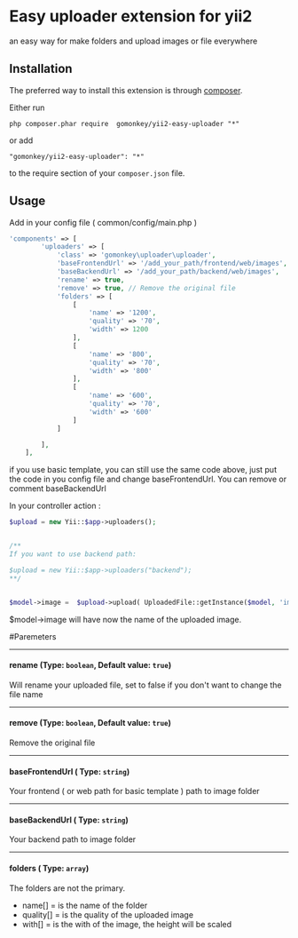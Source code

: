 Easy uploader extension for yii2
================================
an easy way for make folders and upload images or file everywhere 

Installation
------------

The preferred way to install this extension is through [composer](../../../../web/index.phpdownload/).

Either run

```
php composer.phar require  gomonkey/yii2-easy-uploader "*"

```

or add

```
"gomonkey/yii2-easy-uploader": "*"
```

to the require section of your `composer.json` file.


Usage 
-----

Add in your config file 
( common/config/main.php )


```php
'components' => [
        'uploaders' => [
            'class' => 'gomonkey\uploader\uploader',
            'baseFrontendUrl' => '/add_your_path/frontend/web/images',
            'baseBackendUrl' => '/add_your_path/backend/web/images',
            'rename' => true,
            'remove' => true, // Remove the original file
            'folders' => [
                [
                    'name' => '1200',
                    'quality' => '70',
                    'width' => 1200
                ],
                [
                    'name' => '800',
                    'quality' => '70',
                    'width' => '800'
                ],
                [
                    'name' => '600',
                    'quality' => '70',
                    'width' => '600'
                ]
            ]

        ],
    ],
```
if you use basic template, you can still use the same code above, just put the code in you config file and change baseFrontendUrl.
You can remove or comment baseBackendUrl

In your controller action  :

```php
$upload = new Yii::$app->uploaders();


/**
If you want to use backend path:

$upload = new Yii::$app->uploaders("backend");
**/


$model->image =  $upload->upload( UploadedFile::getInstance($model, 'image'), "avatars" );
```

$model->image will have now the name of the uploaded image.




#Paremeters 


---

#### rename (Type: `boolean`, Default value: `true`)

Will rename your uploaded file, set to false if you don't want to change the file name
 
---

#### remove (Type: `boolean`, Default value: `true`)

Remove the original file

---

#### baseFrontendUrl ( Type: `string`)

Your frontend ( or web path for basic template ) path to image folder

---

#### baseBackendUrl ( Type: `string`)

Your backend path to image folder

---

#### folders ( Type: `array`)

The folders are not the primary.
- name[] = is the name of the folder
- quality[] = is the quality of the uploaded image
- with[] = is the with of the image, the height will be scaled




